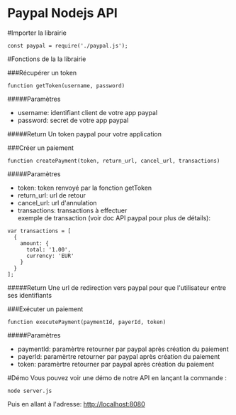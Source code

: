 Paypal Nodejs API
========================

#Importer la librairie

```node
const paypal = require('./paypal.js');
```

#Fonctions de la la librairie


###Récupérer un token
```node
function getToken(username, password)
```

#####Paramètres
* username: identifiant client de votre app paypal
* password: secret de votre app paypal

#####Return
Un token paypal pour votre application


###Créer un paiement
```node
function createPayment(token, return_url, cancel_url, transactions)
```
#####Paramètres
* token: token renvoyé par la fonction getToken
* return_url: url de retour
* cancel_url: url d'annulation
* transactions: transactions à effectuer  
  exemple de transaction (voir doc API paypal pour plus de détails):  
```node
var transactions = [
  {
    amount: {
      total: '1.00',
      currency: 'EUR'
    }
  }
];
```

#####Return
Une url de redirection vers paypal pour que l'utilisateur entre ses identifiants


###Exécuter un paiement
```node
function executePayment(paymentId, payerId, token)
```

#####Paramètres
* paymentId: paramèrtre retourner par paypal après création du paiement
* payerId: paramèrtre retourner par paypal après création du paiement
* token: paramèrtre retourner par paypal après création du paiement

#Démo
Vous pouvez voir une démo de notre API en lançant la commande :
```Shell
node server.js
```
Puis en allant à l'adresse:
[http://localhost:8080](http://localhost:8080)
